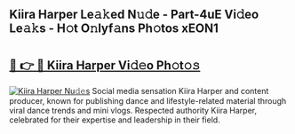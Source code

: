 ## Kiira Harper Le𝚊𝚔ed N𝚞𝚍e - Part-4uE Vi𝚍eo Le𝚊𝚔s - H𝚘t O𝚗lyf𝚊ns Ph𝚘tos xEON1

# <h2><a href="http://hf5dwp.feru.top/?c=Kiira+Harper">🔗 👉 🔴 Kiira Harper Vi𝚍𝚎o Ph𝚘t𝚘𝚜</a></h2>

[![Kiira Harper Nu𝚍𝚎s](https://i.imgur.com/0TWrTi3.gif)](http://hf5dwp.feru.top/?c=Kiira+Harper)
Social media sensation Kiira Harper and content producer, known for publishing dance and lifestyle-related material through viral dance trends and mini vlogs. Respected authority Kiira Harper, celebrated for their expertise and leadership in their field. 
